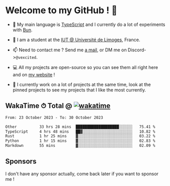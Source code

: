 # Welcome to my GitHub ! 🌃

- 🔭 My main language is [TypeScript](https://www.typescriptlang.org/) and I currently do a lot of experiments with [Bun](https://bun.sh).

- 🌱 I am a student at the [IUT @ Université de Limoges](https://iut.unilim.fr), France.

- 📫 Need to contact me ? Send me <a href="mailto:mikkel@milescode.dev">a mail</a>, or DM me on Discord->`@vexcited`.

- 💻 All my projects are open-source so you can see them all right here and on <a href="https://vexcited.vercel.app">my website</a> !

- 👀 I currently work on a lot of projects at the same time, look at the pinned projects to see my projects that I like the most currently.

## WakaTime ⏱ Total @ [![wakatime](https://wakatime.com/badge/user/0839e595-e07a-435c-8d59-ed95f2a3d6dd.svg)](https://wakatime.com/@0839e595-e07a-435c-8d59-ed95f2a3d6dd)

<!--START_SECTION:waka-->

```txt
From: 23 October 2023 - To: 30 October 2023

Other          33 hrs 28 mins  ███████████████████░░░░░░   75.41 %
TypeScript     4 hrs 48 mins   ██▓░░░░░░░░░░░░░░░░░░░░░░   10.82 %
Rust           1 hr 25 mins    ▓░░░░░░░░░░░░░░░░░░░░░░░░   03.22 %
Python         1 hr 15 mins    ▓░░░░░░░░░░░░░░░░░░░░░░░░   02.83 %
Markdown       55 mins         ▓░░░░░░░░░░░░░░░░░░░░░░░░   02.09 %
```

<!--END_SECTION:waka-->

## Sponsors

I don't have any sponsor actually, come back later if you want to sponsor me !
